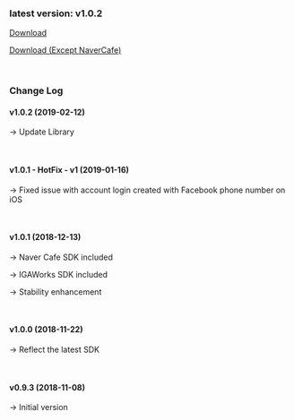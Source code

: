 ### latest version: v1.0.2

[Download](https://xyuditqzezxs1008973.cdn.ntruss.com/GamePotUnityPlugIn-2019-02-12.unitypackage)

[Download (Except NaverCafe)](https://xyuditqzezxs1008973.cdn.ntruss.com/GamePotUnityPlugIn-2019-02-12-ExceptNaverCafe.unitypackage)

<br/>

### Change Log

#### v1.0.2 (2019-02-12)

→ Update Library

<br/>

#### v1.0.1 - HotFix - v1 (2019-01-16)

→ Fixed issue with account login created with Facebook phone number on iOS

<br/>

#### v1.0.1 (2018-12-13)

→ Naver Cafe SDK included

→ IGAWorks SDK included

→ Stability enhancement

<br/>

#### v1.0.0 (2018-11-22)

→ Reflect the latest SDK

<br/>

#### v0.9.3 (2018-11-08)

→ Initial version
